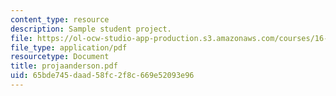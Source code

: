 ```yaml
---
content_type: resource
description: Sample student project.
file: https://ol-ocw-studio-app-production.s3.amazonaws.com/courses/16-810-engineering-design-and-rapid-prototyping-january-iap-2007/65bde745daad58fc2f8c669e52093e96_projaanderson.pdf
file_type: application/pdf
resourcetype: Document
title: projaanderson.pdf
uid: 65bde745-daad-58fc-2f8c-669e52093e96
---
```

